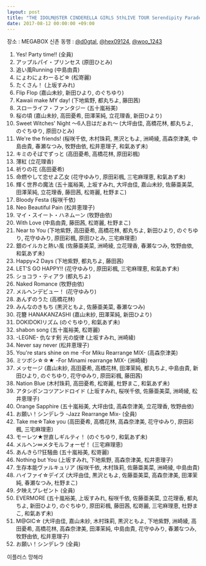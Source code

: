 ```yaml
---
layout: post
title: "THE IDOLM@STER CINDERELLA GIRLS 5thLIVE TOUR Serendipity Parade!!! SSA公演 - DAY 1"
date: 2017-08-12 00:00:00 +09:00
---
```


장소 : MEGABOX 신촌
동행 : [@d0gtal](https://twitter.com/d0gtal), [@hex09124](https://twitter.com/hex09124), [@woo_1243](https://twitter.com/woo_1243)

1.  Yes! Party time!! (全員)
2.  アップルパイ・プリンセス (原田ひとみ)
3.  追い風Running (中島由貴)
4.  にょわにょわーるど☆ (松嵜麗)
5.  たくさん！ (上坂すみれ)
6.  Flip Flop (嘉山未紗, 新田ひより, のぐちゆり)
7.  Kawaii make MY day! (下地紫野, 都丸ちよ, 藤田茜)
8.  スローライフ・ファンタジー (五十嵐裕美)
9.  桜の頃 (嘉山未紗, 高田憂希, 田澤茉純, 立花理香, 新田ひより)
10. Sweet Witches' Night ～6人目はだぁれ～ (大坪由佳, 高橋花林, 都丸ちよ, のぐちゆり, 原田ひとみ)
11. We're the friends! (桜咲千依, 木村珠莉, 黒沢ともよ, 洲崎綾, 高森奈津美, 中島由貴, 春瀬なつみ, 牧野由依, 松井恵理子, 和氣あず未)
12. キミのそばでずっと (高田憂希, 高橋花林, 原田彩楓)
13. 薄紅 (立花理香)
14. 祈りの花 (高田憂希)
15. 命燃やして恋せよ乙女 (花守ゆみり, 原田彩楓, 三宅麻理恵, 和氣あず未)
16. 輝く世界の魔法 (五十嵐裕美, 上坂すみれ, 大坪由佳, 嘉山未紗, 佐藤亜美菜, 田澤茉純, 立花理香, 藤田茜, 松嵜麗, 杜野まこ)
17. Bloody Festa (桜咲千依)
18. Neo Beautiful Pain (松井恵理子)
19. マイ・スイート・ハネムーン (牧野由依)
20. With Love (中島由貴, 藤田茜, 松嵜麗, 杜野まこ)
21. Near to You (下地紫野, 高田憂希, 高橋花林, 都丸ちよ, 新田ひより, のぐちゆり, 花守ゆみり, 原田彩楓, 原田ひとみ, 三宅麻理恵)
22. 銀のイルカと熱い風 (佐藤亜美菜, 洲崎綾, 立花理香, 春瀬なつみ, 牧野由依, 和氣あず未)
23. Happy×2 Days (下地紫野, 都丸ちよ, 藤田茜)
24. LET'S GO HAPPY!! (花守ゆみり, 原田彩楓, 三宅麻理恵, 和氣あず未)
25. ショコラ・ティアラ (都丸ちよ)
26. Naked Romance (牧野由依)
27. メルヘンデビュー！ (花守ゆみり)
28. あんずのうた (高橋花林)
29. みんなのきもち (黒沢ともよ, 佐藤亜美菜, 春瀬なつみ)
30. 花簪 HANAKANZASHI (嘉山未紗, 田澤茉純, 新田ひより)
31. DOKIDOKIリズム (のぐちゆり, 和氣あず未)
32. shabon song (五十嵐裕美, 松嵜麗)
33. -LEGNE- 仇なす剣 光の旋律 (上坂すみれ, 洲崎綾)
34. Never say never (松井恵理子)
35. You're stars shine on me -For Miku Rearrange MIX- (高森奈津美)
36. ミツボシ☆☆★ -For Minami rearrange MIX- (洲崎綾)
37. メッセージ (嘉山未紗, 高田憂希, 高橋花林, 田澤茉純, 都丸ちよ, 中島由貴, 新田ひより, のぐちゆり, 花守ゆみり, 原田彩楓, 藤田茜)
38. Nation Blue (木村珠莉, 高田憂希, 松嵜麗, 杜野まこ, 和氣あず未)
39. アタシポンコツアンドロイド (上坂すみれ, 桜咲千依, 佐藤亜美菜, 洲崎綾, 松井恵理子)
40. Orange Sapphire (五十嵐裕美, 大坪由佳, 高森奈津美, 立花理香, 牧野由依)
41. お願い！シンデレラ -Jazz Rearrange Mix- (全員)
42. Take me☆Take you (高田憂希, 高橋花林, 高森奈津美, 花守ゆみり, 原田彩楓, 三宅麻理恵)
43. モーレツ★世直しギルティ！ (のぐちゆり, 和氣あず未)
44. メルヘン∞メタモルフォーゼ！ (三宅麻理恵)
45. あんきら!?狂騒曲 (五十嵐裕美, 松嵜麗)
46. Nothing but You (上坂すみれ, 下地紫野, 高森奈津美, 松井恵理子)
47. 生存本能ヴァルキュリア (桜咲千依, 木村珠莉, 佐藤亜美菜, 洲崎綾, 中島由貴)
48. ハイファイ☆デイズ (大坪由佳, 黒沢ともよ, 佐藤亜美菜, 高森奈津美, 田澤茉純, 春瀬なつみ, 杜野まこ)
49. 夕映えプレゼント (全員)
50. EVERMORE (五十嵐裕美, 上坂すみれ, 桜咲千依, 佐藤亜美菜, 立花理香, 都丸ちよ, 新田ひより, のぐちゆり, 原田彩楓, 藤田茜, 松嵜麗, 三宅麻理恵, 杜野まこ, 和氣あず未)
51. M@GIC☆ (大坪由佳, 嘉山未紗, 木村珠莉, 黒沢ともよ, 下地紫野, 洲崎綾, 高田憂希, 高橋花林, 高森奈津美, 田澤茉純, 中島由貴, 花守ゆみり, 春瀬なつみ, 牧野由依, 松井恵理子)
52. お願い！シンデレラ (全員)

이플러스 망해라
